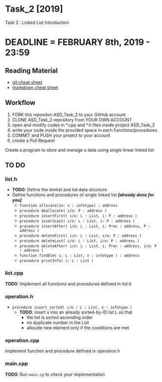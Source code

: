 # Task_2 [2019]
Task 2 : Linked List Introduction

# DEADLINE = FEBRUARY 8th, 2019 - 23:59

## Reading Material
* [git cheat sheet](https://education.github.com/git-cheat-sheet-education.pdf)
* [markdown cheat sheet](https://enterprise.github.com/downloads/en/markdown-cheatsheet.pdf)

## Workflow
1. FORK this repositori ASD_Task_2 to your GitHub account
2. CLONE ASD_Task_2 repository from YOUR OWN ACCOUNT
3. open and modify codes in *.cpp and *.h files inside project ASD_Task_2
4. write your code inside the provided space in each functions/procedures 
5. COMMIT and PUSH your project to your account
6. create a Pull Request


Create a program to store and manage a data using single linear linked list


## TO DO


### list.h
* **TODO**: Define the elmlist and list data structure
* Define functions and procedures of single linked list ***[already done for you]***
	* `function allocate(in: x : infotype) : address`
	* `procedure deallocate( i/o: P : address )`
	* `procedure insertFirst( i/o: L : List, i: P : address )`
	* `procedure insertLast( i/o: L : List, i: P : address )`
	* `procedure insertAfter( i/o: L : List, i: Prec : address, P : address )`
	* `procedure deleteFirst( i/o: L : List, i/o: P : address )`
	* `procedure deleteLast( i/o: L : List, i/o: P : address )`
	* `procedure deleteAfter( i/o: L : List, i: Prec : address, i/o: P : address )`
	* `function findElm( i: L : List, x : infotype ) : address`
	* `procedure printInfo( i: L : List )`
   
### list.cpp
**TODO**: Implement all functions and procedures defined in list.h


### operation.h
* `procedure insert_sorted( i/o : L : List, x : infotype )`
  * **TODO**: insert x into an already sorted-by-ID list L so that
    * the list is sorted ascending order
    * no duplicate number in the List
	* allocate new element only if the conditions are met

### operation.cpp
Implement function and procedure defined in operation.h

### main.cpp
**TODO**: Run `main.cp` to check your implementation


